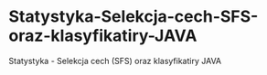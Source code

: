 # Statystyka-Selekcja-cech-SFS-oraz-klasyfikatiry-JAVA
Statystyka - Selekcja cech (SFS) oraz klasyfikatiry JAVA
